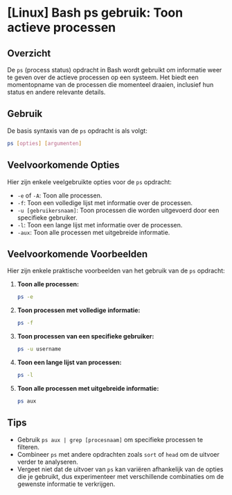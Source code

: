 # [Linux] Bash ps gebruik: Toon actieve processen

## Overzicht
De `ps` (process status) opdracht in Bash wordt gebruikt om informatie weer te geven over de actieve processen op een systeem. Het biedt een momentopname van de processen die momenteel draaien, inclusief hun status en andere relevante details.

## Gebruik
De basis syntaxis van de `ps` opdracht is als volgt:

```bash
ps [opties] [argumenten]
```

## Veelvoorkomende Opties
Hier zijn enkele veelgebruikte opties voor de `ps` opdracht:

- `-e` of `-A`: Toon alle processen.
- `-f`: Toon een volledige lijst met informatie over de processen.
- `-u [gebruikersnaam]`: Toon processen die worden uitgevoerd door een specifieke gebruiker.
- `-l`: Toon een lange lijst met informatie over de processen.
- `-aux`: Toon alle processen met uitgebreide informatie.

## Veelvoorkomende Voorbeelden
Hier zijn enkele praktische voorbeelden van het gebruik van de `ps` opdracht:

1. **Toon alle processen:**
   ```bash
   ps -e
   ```

2. **Toon processen met volledige informatie:**
   ```bash
   ps -f
   ```

3. **Toon processen van een specifieke gebruiker:**
   ```bash
   ps -u username
   ```

4. **Toon een lange lijst van processen:**
   ```bash
   ps -l
   ```

5. **Toon alle processen met uitgebreide informatie:**
   ```bash
   ps aux
   ```

## Tips
- Gebruik `ps aux | grep [procesnaam]` om specifieke processen te filteren.
- Combineer `ps` met andere opdrachten zoals `sort` of `head` om de uitvoer verder te analyseren.
- Vergeet niet dat de uitvoer van `ps` kan variëren afhankelijk van de opties die je gebruikt, dus experimenteer met verschillende combinaties om de gewenste informatie te verkrijgen.